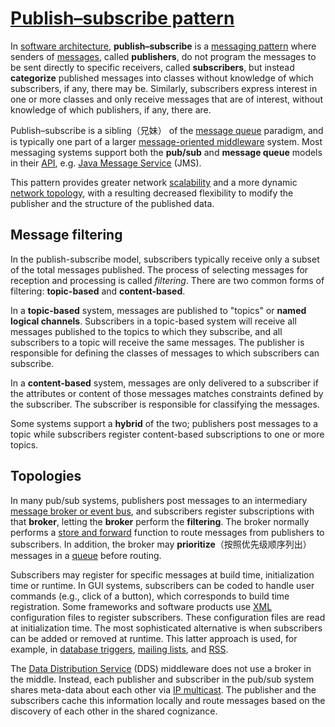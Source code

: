 # [Publish–subscribe pattern](https://en.wikipedia.org/wiki/Publish%E2%80%93subscribe_pattern)

In [software architecture](https://en.wikipedia.org/wiki/Software_architecture), **publish–subscribe** is a [messaging pattern](https://en.wikipedia.org/wiki/Messaging_pattern) where senders of [messages](https://en.wikipedia.org/wiki/Message_passing), called **publishers**, do not program the messages to be sent directly to specific receivers, called **subscribers**, but instead **categorize** published messages into classes without knowledge of which subscribers, if any, there may be. Similarly, subscribers express interest in one or more classes and only receive messages that are of interest, without knowledge of which publishers, if any, there are.

Publish–subscribe is a sibling（兄妹） of the [message queue](https://en.wikipedia.org/wiki/Message_queue) paradigm, and is typically one part of a larger [message-oriented middleware](https://en.wikipedia.org/wiki/Message-oriented_middleware) system. Most messaging systems support both the **pub/sub** and **message queue** models in their [API](https://en.wikipedia.org/wiki/Application_programming_interface), e.g. [Java Message Service](https://en.wikipedia.org/wiki/Java_Message_Service) (JMS).

This pattern provides greater network [scalability](https://en.wikipedia.org/wiki/Scalability) and a more dynamic [network topology](https://en.wikipedia.org/wiki/Network_topology), with a resulting decreased flexibility to modify the publisher and the structure of the published data.

## Message filtering

In the publish-subscribe model, subscribers typically receive only a subset of the total messages published. The process of selecting messages for reception and processing is called *filtering*. There are two common forms of filtering: **topic-based** and **content-based**.

In a **topic-based** system, messages are published to "topics" or **named logical channels**. Subscribers in a topic-based system will receive all messages published to the topics to which they subscribe, and all subscribers to a topic will receive the same messages. The publisher is responsible for defining the classes of messages to which subscribers can subscribe.

In a **content-based** system, messages are only delivered to a subscriber if the attributes or content of those messages matches constraints defined by the subscriber. The subscriber is responsible for classifying the messages.

Some systems support a **hybrid** of the two; publishers post messages to a topic while subscribers register content-based subscriptions to one or more topics.



## Topologies

In many pub/sub systems, publishers post messages to an intermediary [message broker or event bus](https://en.wikipedia.org/wiki/Message_broker), and subscribers register subscriptions with that **broker**, letting the **broker** perform the **filtering**. The broker normally performs a [store and forward](https://en.wikipedia.org/wiki/Store_and_forward) function to route messages from publishers to subscribers. In addition, the broker may **prioritize**（按照优先级顺序列出） messages in a [queue](https://en.wikipedia.org/wiki/Priority_queue) before routing.

Subscribers may register for specific messages at build time, initialization time or runtime. In GUI systems, subscribers can be coded to handle user commands (e.g., click of a button), which corresponds to build time registration. Some frameworks and software products use [XML](https://en.wikipedia.org/wiki/XML) configuration files to register subscribers. These configuration files are read at initialization time. The most sophisticated alternative is when subscribers can be added or removed at runtime. This latter approach is used, for example, in [database triggers](https://en.wikipedia.org/wiki/Database_trigger), [mailing lists](https://en.wikipedia.org/wiki/Mailing_list), and [RSS](https://en.wikipedia.org/wiki/RSS).

The [Data Distribution Service](https://en.wikipedia.org/wiki/Data_Distribution_Service) (DDS) middleware does not use a broker in the middle. Instead, each publisher and subscriber in the pub/sub system shares meta-data about each other via [IP multicast](https://en.wikipedia.org/wiki/IP_multicast). The publisher and the subscribers cache this information locally and route messages based on the discovery of each other in the shared cognizance.